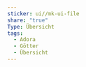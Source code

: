 ```yaml
---
sticker: ui//mk-ui-file
share: "true"
Type: Übersicht
tags:
  - Adora
  - Götter
  - Übersicht
---
```


```folder-index-content
```







